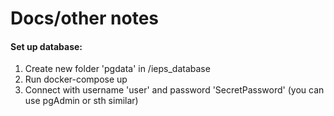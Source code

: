 # Docs/other notes
#### Set up database:
  1. Create new folder 'pgdata' in /ieps_database
  2. Run docker-compose up
  3. Connect with username 'user' and password 'SecretPassword' (you can use pgAdmin or sth similar)
